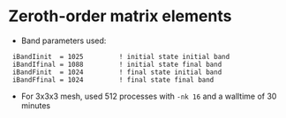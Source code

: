 # Zeroth-order matrix elements

* Band parameters used:
```
 iBandIinit  = 1025         ! initial state initial band
 iBandIfinal = 1088         ! initial state final band
 iBandFinit  = 1024         ! final state initial band
 iBandFfinal = 1024         ! final state final band
```
* For 3x3x3 mesh, used 512 processes with `-nk 16` and a walltime of 30 minutes
